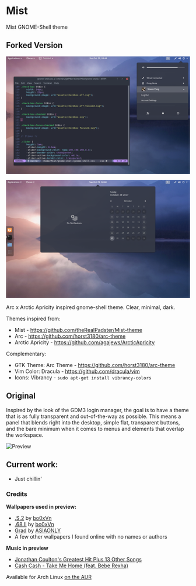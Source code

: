 # Mist
Mist GNOME-Shell theme

## Forked Version

![Theme with Terminal](screenshots/screenshot1.png)

![Theme with Calendar](screenshots/screenshot2.png)

Arc x Arctic Apricity inspired gnome-shell theme. Clear, minimal, dark.

Themes inspired from:
* Mist - https://github.com/theRealPadster/Mist-theme
* Arc - https://github.com/horst3180/arc-theme
* Arctic Apricity - https://github.com/agajews/ArcticApricity

Complementary:
* GTK Theme: Arc Theme - https://github.com/horst3180/arc-theme
* Vim Color: Dracula - https://github.com/dracula/vim
* Icons: Vibrancy - `sudo apt-get install vibrancy-colors`

## Original

Inspired by the look of the GDM3 login manager, the goal is to have a theme that is as fully transparent and out-of-the-way as possible. This means a panel that blends right into the desktop, simple flat, transparent buttons, and the bare minimum when it comes to menus and elements that overlap the workspace.

![Preview](http://orig00.deviantart.net/a21a/f/2016/113/4/e/mist_by_therealpadster-d8gorck.png)

## Current work:
* Just chillin'

### Credits
**Wallpapers used in preview:**
* [.S.2](http://fav.me/d6ufyli) by [bo0xVn](http://bo0xvn.deviantart.com/)
* [.68.II](http://fav.me/d5n7wmy) by [bo0xVn](http://bo0xvn.deviantart.com/)
* [Grad](http://fav.me/d7p74zj) by [ASIAONLY](http://asiaonly.deviantart.com/)
* A few other wallpapers I found online with no names or authors

**Music in preview**
* [Jonathan Coulton's Greatest Hit Plus 13 Other Songs](http://www.jonathancoulton.com/wiki/Jonathan_Coulton%27s_Greatest_Hit_%28Plus_13_Other_Songs%29)
* [Cash Cash - Take Me Home (feat. Bebe Rexha)](https://play.google.com/store/music/album/Cash_Cash_Take_Me_Home_feat_Bebe_Rexha?id=Beavzz7imldy2cocg4cbraoeuku&hl=en)

Available for Arch Linux [on the AUR](https://aur.archlinux.org/packages/gnome-shell-theme-mist-git/)
